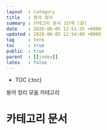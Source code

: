 ```yaml
---
layout  : category
title   : 용어 정리 
summary : 카테고리 문서 1단계 (끝)
date    : 2020-06-05 12:51:35 +0900
updated : 2020-06-05 12:54:08 +0900
tag     : term 
toc     : true
public  : true
parent  : [[index]] 
latex   : false
---
```

* TOC
{:toc}

용어 정리 모음 카테고리 

# 카테고리 문서 
